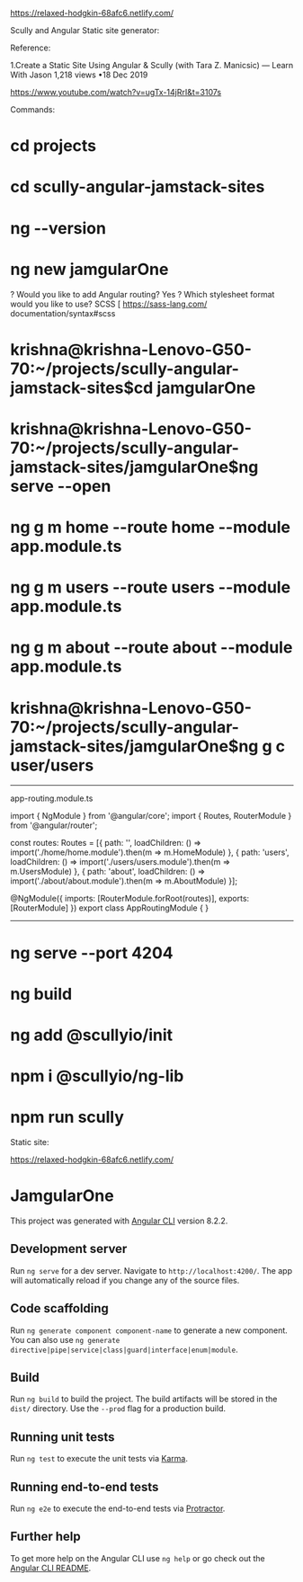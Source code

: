 
https://relaxed-hodgkin-68afc6.netlify.com/


Scully and Angular Static site generator:

Reference:

1.Create a Static Site Using Angular & Scully (with Tara Z. Manicsic) — Learn With Jason 1,218 views •18 Dec 2019

https://www.youtube.com/watch?v=ugTx-14jRrI&t=3107s



Commands:


# cd projects

# cd scully-angular-jamstack-sites

# ng --version

# ng new jamgularOne

? Would you like to add Angular routing? Yes
? Which stylesheet format would you like to use? SCSS   [ https://sass-lang.com/
documentation/syntax#scss  

# krishna@krishna-Lenovo-G50-70:~/projects/scully-angular-jamstack-sites$cd jamgularOne

# krishna@krishna-Lenovo-G50-70:~/projects/scully-angular-jamstack-sites/jamgularOne$ng serve --open

 # ng g m home --route home --module app.module.ts

#  ng g m users --route users --module app.module.ts

# ng g m about --route about --module app.module.ts

# krishna@krishna-Lenovo-G50-70:~/projects/scully-angular-jamstack-sites/jamgularOne$ng g c user/users

**************************************************************************************
app-routing.module.ts

import { NgModule } from '@angular/core';
import { Routes, RouterModule } from '@angular/router';


const routes: Routes = [{ path: '', loadChildren: () => import('./home/home.module').then(m => m.HomeModule) }, { path: 'users', loadChildren: () => import('./users/users.module').then(m => m.UsersModule) }, { path: 'about', loadChildren: () => import('./about/about.module').then(m => m.AboutModule) }];

@NgModule({
  imports: [RouterModule.forRoot(routes)],
  exports: [RouterModule]
})
export class AppRoutingModule { }
***********************************************************************************************************

# ng serve --port 4204

# ng build

# ng add @scullyio/init

# npm i @scullyio/ng-lib

 # npm run scully

Static site:

https://relaxed-hodgkin-68afc6.netlify.com/





# JamgularOne

This project was generated with [Angular CLI](https://github.com/angular/angular-cli) version 8.2.2.

## Development server

Run `ng serve` for a dev server. Navigate to `http://localhost:4200/`. The app will automatically reload if you change any of the source files.

## Code scaffolding

Run `ng generate component component-name` to generate a new component. You can also use `ng generate directive|pipe|service|class|guard|interface|enum|module`.

## Build

Run `ng build` to build the project. The build artifacts will be stored in the `dist/` directory. Use the `--prod` flag for a production build.

## Running unit tests

Run `ng test` to execute the unit tests via [Karma](https://karma-runner.github.io).

## Running end-to-end tests

Run `ng e2e` to execute the end-to-end tests via [Protractor](http://www.protractortest.org/).

## Further help

To get more help on the Angular CLI use `ng help` or go check out the [Angular CLI README](https://github.com/angular/angular-cli/blob/master/README.md).
